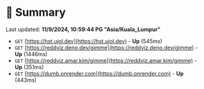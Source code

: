 # 📖 Summary
Last updated: **11/9/2024, 10:59:44 PG "Asia/Kuala_Lumpur"**

- `GET` [https://hst.ujol.dev](https://hst.ujol.dev) - **Up** (545ms)
- `GET` [https://reddviz.deno.dev/gimme](https://reddviz.deno.dev/gimme) - **Up** (1446ms)
- `GET` [https://reddviz.amar.kim/gimme](https://reddviz.amar.kim/gimme) - **Up** (351ms)
- `GET` [https://dumb.onrender.com](https://dumb.onrender.com) - **Up** (443ms)
